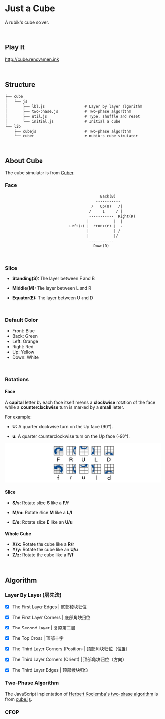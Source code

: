 # Just a Cube

A rubik's cube solver.

&nbsp;

## Play It

http://cube.renovamen.ink

&nbsp;

## Structure

```
├── cube
│   └── js
│       ├── lbl.js                  # Layer by layer algorithm
│       ├── two-phase.js            # Two-phase algorithm
│       ├── util.js                 # Type, shuffle and reset
│       └── initial.js              # Initial a cube
└── lib
    ├── cubejs                      # Two-phase algorithm
    └── cuber                       # Rubik's cube simulator
```

&nbsp;

## About Cube

The cube simulator is from [Cuber](https://github.com/marklundin/cube).

### Face

                                               Back(B)
                                             -----------
                                           /   Up(U)   /|
                                          /     1     / |
                                          -----------  Right(R)
                                         |           |  |
                                 Left(L) |  Front(F) |  .
                                         |           | /
                                         |           |/
                                          -----------
                                            Down(D)

&nbsp;

### Slice

- **Standing(S):** The layer between F and B

- **Middle(M):** The layer between L and R

- **Equator(E):** The layer between U and D

&nbsp;

### Default Color

- Front: Blue
- Back: Green
- Left: Orange
- Right: Red
- Up: Yellow
- Down: White

&nbsp;

### Rotations

#### Face

A **capital** letter by each face itself means a **clockwise** rotation of the face while a **counterclockwise** turn is marked by a **small** letter.

For example:

- **U:** A quarter clockwise turn on the Up face (90°).

- **u:** A quarter counterclockwise turn on the Up face (-90°).

![twist](docs/twist.jpg)

#### Slice

- **S/s:** Rotate slice **S** like a **F/f**

- **M/m:** Rotate slice **M** like a **L/l**

- **E/e:** Rotate slice **E** like an **U/u**



#### Whole Cube

- **X/x:** Rotate the cube like a **R/r**
- **Y/y:** Rotate the cube like an **U/u**
- **Z/z:** Rotate the cube like a **F/f**

&nbsp;

## Algorithm

### Layer By Layer (层先法)

- [x] The First Layer Edges | 底部棱块归位
- [x] The First Layer Corners | 底部角块归位
- [x] The Second Layer | 复原第二层
- [x] The Top Cross | 顶部十字
- [x] The Third Layer Corners (Position) | 顶部角块归位（位置）
- [x] The Third Layer Corners (Orient) | 顶部角块归位（方向）
- [x] The Third Layer Edges |  顶部棱块归位



### Two-Phase Algorithm

The JavaScript implentation of [Herbert Kociemba's two-phase algorithm](http://kociemba.org/cube.htm) is from [cube.js](https://github.com/ldez/cubejs).



### CFOP
